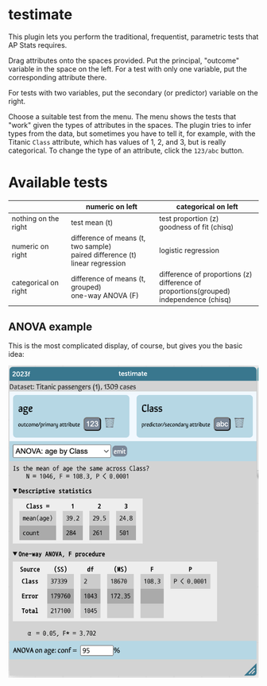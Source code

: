 # testimate

This plugin lets you perform the traditional, frequentist, parametric tests that AP Stats requires.

Drag attributes onto the spaces provided. 
Put the principal, "outcome" variable in the space on the left.
For a test with only one variable, put the corresponding attribute there.

For tests with two variables, put the secondary (or predictor) variable on the right. 

Choose a suitable test from the menu.
The menu shows the tests that "work" given the types of attributes in the spaces. 
The plugin tries to infer types from the data,
but sometimes you have to tell it, 
for example, with the Titanic `Class` attribute, which has values of 1, 2, and 3, but is really categorical.
To change the type of an attribute, click the `123/abc` button.

# Available tests

|  |  numeric on left  |  categorical on left  |
|------------------|---------------|-------------|
|  nothing on the right    |   test mean (t)   |   test proportion (z) <br>goodness of fit (chisq) |
|  numeric on right | difference of means (t, two sample) <br>paired difference (t)<br>linear regression | logistic regression<br> |
| categorical on right | difference of means (t, grouped) <br>one-way ANOVA (F) | difference of proportions (z)<br>difference of proportions(grouped)<br>independence (chisq) |

## ANOVA example
This is the most complicated display, of course, but gives you the basic idea:

![](art/testimateANOVAsample.png)
